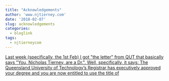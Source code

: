 ```yaml
---
title: "Acknowledgements"
author: 'www.njtierney.com'
date: '2018-02-07'
slug: acknowledgements
categories:
  - bloglink
tags:
  - njtierneycom
---
```


[Last week (specifically, the 1st Feb) I got "the letter" from QUT that basically says "You, Nicholas Tierney, are a Dr.". Well, specifically, it says: The Queensland University of Technology’s Registrar has executively approved your degree and you are now entitled to use the title of<i class="fas fa-external-link-alt"></i>](https://www.njtierney.com/post/2018/02/07/acknowledgements/)

